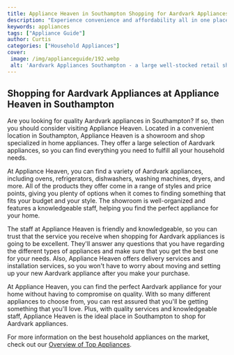 ```yaml
---
title: Appliance Heaven in Southampton Shopping for Aardvark Appliances
description: "Experience convenience and affordability all in one place when you shop for Aardvark Appliances at Appliance Heaven in Southampton Read our blog post for more info on the best deals and their excellent services"
keywords: appliances
tags: ["Appliance Guide"]
author: Curtis
categories: ["Household Appliances"]
cover: 
 image: /img/applianceguide/192.webp
 alt: 'Aardvark Appliances Southampton - a large well-stocked retail shop of home appliances'
---
```

## Shopping for Aardvark Appliances at Appliance Heaven in Southampton
Are you looking for quality Aardvark appliances in Southampton? If so, then you should consider visiting Appliance Heaven. Located in a convenient location in Southampton, Appliance Heaven is a showroom and shop specialized in home appliances. They offer a large selection of Aardvark appliances, so you can find everything you need to fulfill all your household needs.

At Appliance Heaven, you can find a variety of Aardvark appliances, including ovens, refrigerators, dishwashers, washing machines, dryers, and more. All of the products they offer come in a range of styles and price points, giving you plenty of options when it comes to finding something that fits your budget and your style. The showroom is well-organized and features a knowledgeable staff, helping you find the perfect appliance for your home.

The staff at Appliance Heaven is friendly and knowledgeable, so you can trust that the service you receive when shopping for Aardvark appliances is going to be excellent. They'll answer any questions that you have regarding the different types of appliances and make sure that you get the best one for your needs. Also, Appliance Heaven offers delivery services and installation services, so you won't have to worry about moving and setting up your new Aardvark appliance after you make your purchase. 

At Appliance Heaven, you can find the perfect Aardvark appliance for your home without having to compromise on quality. With so many different appliances to choose from, you can rest assured that you'll be getting something that you'll love. Plus, with quality services and knowledgeable staff, Appliance Heaven is the ideal place in Southampton to shop for Aardvark appliances. 

For more information on the best household appliances on the market, check out our [Overview of Top Appliances](./pages/appliance-overview).
